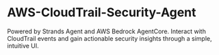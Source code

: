 # AWS-CloudTrail-Security-Agent
Powered by Strands Agent and AWS Bedrock AgentCore. Interact with CloudTrail events and gain actionable security insights through a simple, intuitive UI.
